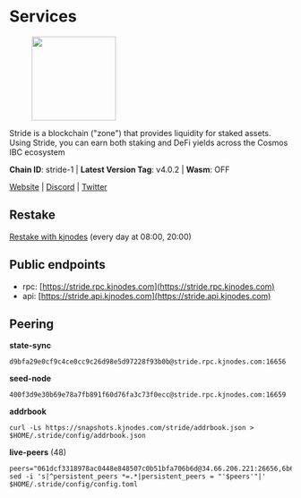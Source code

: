 # Services

<figure><img src="https://raw.githubusercontent.com/kj89/testnet_manuals/main/pingpub/logos/stride.png" width="150" alt=""><figcaption></figcaption></figure>

Stride is a blockchain ("zone") that provides liquidity for staked assets.  Using Stride, you can earn both staking and DeFi yields across the Cosmos IBC ecosystem

**Chain ID**: stride-1 | **Latest Version Tag**: v4.0.2 | **Wasm**: OFF

[Website](https://stride.zone) | [Discord](https://discord.gg/mzQZ8dAE7u) | [Twitter](https://twitter.com/stride_zone)

## Restake

[Restake with kjnodes](https://restake.app/stride/stridevaloper1j8gkhtllnp252l6g6zwzea30e7pvzqttr9768n) (every day at 08:00, 20:00)
## Public endpoints

* rpc: [https://stride.rpc.kjnodes.com](https://stride.rpc.kjnodes.com)
* api: [https://stride.api.kjnodes.com](https://stride.api.kjnodes.com)

## Peering

**state-sync**

```
d9bfa29e0cf9c4ce0cc9c26d98e5d97228f93b0b@stride.rpc.kjnodes.com:16656
```

**seed-node**

```
400f3d9e30b69e78a7fb891f60d76fa3c73f0ecc@stride.rpc.kjnodes.com:16659
```

**addrbook**
```
curl -Ls https://snapshots.kjnodes.com/stride/addrbook.json > $HOME/.stride/config/addrbook.json
```

**live-peers** (48)
```
peers="061dcf3318978ac0448e848507c0b51bfa706b6d@34.66.206.221:26656,6b615c7dde3e76de39474b7406bdde0ac0f31b79@23.88.69.22:28666,d056dcd5ac8dddb23e2962a5ade6ee51f9bfd785@162.19.89.8:10456,5093547fdf0430143ac66b4ee55d80e6542a6c10@217.174.247.163:26656,a757fc9ea95a7f643d392ec9fdaa31cbf06e76d9@195.3.221.21:12256,ea6a7b2f366bc343f0670f1673fd86001dd08eb0@65.108.122.246:26636,d77e7918b9f9e21ee60a8e03075ca3e5f7353912@162.55.4.253:26656,20948180a8b777f9bbfae3c4bdcc340a04dffdc0@89.58.57.39:26656,950da031d9536b9fbd0e9f0c70d65740d11d0111@192.118.76.122:26656,b7645e17efb21d31aa718cf7f1cf249650d81de4@85.10.203.235:26696,4d17c6e85a1e6282efee950ff3dfe85b4b043f0f@148.251.51.144:26656,28db7a664e95241930c5680ad2e1480bed3fb99f@198.244.178.213:26656,e37c0178e07c5de335c0e6293fec39b473e7f1e1@65.109.52.178:26656,b6bbf3fce8563bf55cee37776d1cfc3e6692c7e6@167.235.1.101:26656,b212d5740b2e11e54f56b072dc13b6134650cfb5@164.152.160.97:26656,20f56a68a04eedc764b7e1b87b7032a50b9d4fe9@51.81.155.97:10456,6856de6f0c70a850db2b58deb43d568fced4a524@35.208.90.201:26656,463b1dc6903455575079572fb23407be586f2a4b@185.16.39.37:26656,0e202ae079fb8b1849993ef6e6e6bd012b10374f@46.4.81.204:45656,01899588499352857c214c50451c5fa59744ace2@88.99.161.228:26656,befab97d41e02ea4e759eda3de9e30e77b95b55b@34.172.5.139:26656,87ba7609ae2aae4c048ef83687fc913b8866cc0b@194.163.161.146:16656,ebc272824924ea1a27ea3183dd0b9ba713494f83@185.16.39.158:26886,90fbbe59cf9c6371b2557ab8f4ff1389f83c2c81@51.81.57.144:26656,87f3069830804b0725282fc614858a12e6828dc6@81.196.253.241:24656,d36ac7580cc8907a00b0add8c3b047caea6df4ed@107.155.67.202:26636,6a6a70719d44dfdaa74a074f017dc1f1ff23da62@146.59.0.123:6000,2c1f55e905c7425f995947e2d600ca5ac863b8c1@15.235.53.91:13456,8d7d0f32d53467c4d5e8871faf4ec58ea970fed2@157.90.179.182:26456,cd680cc992983e5c8244b5529034a2e362e7a6d3@93.159.134.157:26656,d9bfa29e0cf9c4ce0cc9c26d98e5d97228f93b0b@65.109.88.38:16656,5b20fde898024d705cba65ba9a9352f8a4a2d8d2@23.88.32.150:27012,1ec2a654e00e22279ee50f13f074f2bce7218681@15.235.114.194:10156,f420eab70caad310ad6cc1990c977cadf193264c@51.159.80.121:6000,e821acdaf0c7a3c60ea3cd4eb4a98a62dad06f58@43.201.12.41:26656,04b797b5a56fb939a97a3c7d9c3230d09b85e8d7@93.189.30.118:26656,dc9241e56b67b2d9b39a79f4aa9dc432d78c1dbc@195.3.223.204:10156,157000d06040f2a7b981c6f062da0c9da0e6e6af@194.163.163.0:26656,9ee75491e354965d8bfd8434aa093f8613bc1dce@65.108.238.103:12256,06c309d890fe6a1e7d2ac0a600ab077d1e793e18@51.195.89.43:10156,703714c82c94fc1c74b6ee0d1fc3417b932be5f3@169.155.168.102:26656,7ee622727088106f07402fa1e9004fdb2d504bf6@176.9.188.21:51656,a3f95b0b15c31a68a7535f6068c4e14b95e90dcf@65.109.92.240:21016,df3f533e6b9776c11f08da804edcb810cbdd2080@65.108.234.23:12256,a2128f5552cf4ae60a769999c7fddc5d9d44d149@15.235.42.151:26661,d5035bd01baef508402b8649a33afc7b0fd190f1@141.95.72.74:24095,f5e00226bf8a3854ba06e9b2f2e9b9ac0ecc8414@146.59.52.39:24095,d2247f7b919f0781c90ee61958d7044665a22d38@169.155.44.213:26656"
sed -i 's|^persistent_peers *=.*|persistent_peers = "'$peers'"|' $HOME/.stride/config/config.toml
```
